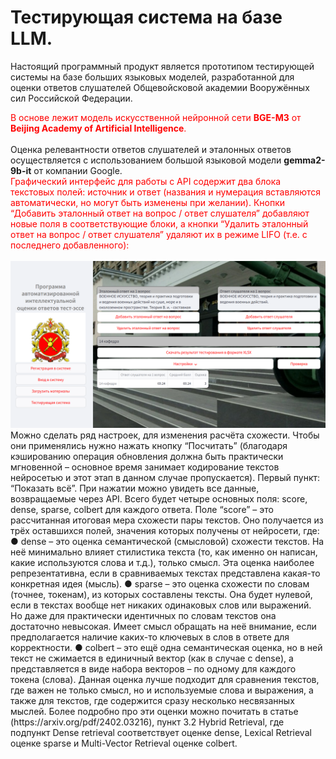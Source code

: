 # **Тестирующая система на базе LLM.**
Настоящий программный продукт является прототипом тестирующей системы на базе больших языковых моделей, разработанной для оценки ответов слушателей Общевойсковой академии Вооружённых сил Российской Федерации. 

<div style="color: red;">В основе  лежит модель искусственной нейронной сети <strong>BGE-M3</strong> от <strong>Beijing Academy of Artificial Intelligence</strong>.</div> 
<br />
Оценка релевантности ответов слушателей и эталонных ответов осуществляется с использованием большой языковой модели <strong>gemma2-9b-it</strong> от компании Google.</div> 
<br />
<div style="color: red;">Графический интерфейс для работы с API содержит два блока текстовых полей: источник и ответ (названия и нумерация вставляются автоматически, но могут быть изменены при желании). Кнопки “Добавить эталонный ответ на вопрос / ответ слушателя” добавляют новые поля в соответствующие блоки, а кнопки “Удалить эталонный ответ на вопрос / ответ слушателя” удаляют их в режиме LIFO (т.е. с последнего добавленного):</div>
<br />
<img src="aea42623-ab93-40dd-bc48-df404bc6144c.png" alt="Интерфейс веб-приложения" style="max-width: 100%; height: auto;">
<br />
Можно сделать ряд настроек, для изменения расчёта схожести. Чтобы они применялись нужно 
нажать кнопку “Посчитать” (благодаря кэшированию операция обновления должна быть практически 
мгновенной – основное время занимает кодирование текстов нейросетью и этот этап в данном случае 
пропускается). 
Первый пункт: “Показать всё”. При нажатии можно увидеть все данные, возвращаемые через API. 
Всего будет четыре основных поля: score, dense, sparse, colbert для каждого ответа. Поле “score” – это 
рассчитанная итоговая мера схожести пары текстов. Оно получается из трёх оставшихся полей, значения 
которых получены от нейросети, где: 
● dense – это оценка семантической (смысловой) схожести текстов. На неё минимально влияет 
стилистика текста (то, как именно он написан, какие используются слова и т.д.), только смысл. Эта 
оценка наиболее репрезентативна, если в сравниваемых текстах представлена какая-то конкретная 
идея (мысль). 
● sparse – это оценка схожести по словам (точнее, токенам), из которых составлены тексты. Она 
будет нулевой, если в текстах вообще нет никаких одинаковых слов или выражений. Но даже для 
практически идентичных по словам текстов она достаточно невысокая. Имеет смысл обращать на 
неё внимание, если предполагается наличие каких-то ключевых в слов в ответе для корректности. 
● colbert – это ещё одна семантическая оценка, но в ней текст не сжимается в единичный вектор (как 
в случае с dense), а представляется в виде набора векторов – по одному для каждого токена (слова). 
Данная оценка лучше подходит для сравнения текстов, где важен не только смысл, но и 
используемые слова и выражения, а также для текстов, где содержится сразу несколько 
несвязанных мыслей. 
Более подробно про эти оценки можно почитать в статье (https://arxiv.org/pdf/2402.03216), пункт 3.2 
Hybrid Retrieval, где подпункт Dense retrieval соответствует оценке dense, Lexical Retrieval оценке sparse 
и Multi-Vector Retrieval оценке colbert. 
